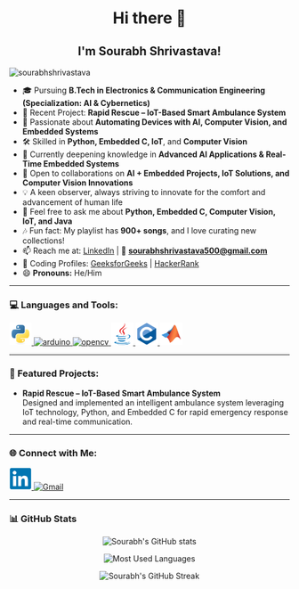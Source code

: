 <h1 align="center">Hi there 👋</h1>
<h2 align="center">I'm Sourabh Shrivastava!</h2>

<p align="left">
  <img src="https://komarev.com/ghpvc/?username=sourabhshrivastava&label=Profile%20views&color=0e75b6&style=flat" alt="sourabhshrivastava" />
</p>

- 🎓 Pursuing **B.Tech in Electronics & Communication Engineering (Specialization: AI & Cybernetics)**
- 🔭 Recent Project: **Rapid Rescue – IoT-Based Smart Ambulance System**
- 🤖 Passionate about **Automating Devices with AI, Computer Vision, and Embedded Systems**
- 🛠️ Skilled in **Python, Embedded C, IoT**, and **Computer Vision**
- 🌱 Currently deepening knowledge in **Advanced AI Applications & Real-Time Embedded Systems**
- 👯 Open to collaborations on **AI + Embedded Projects, IoT Solutions, and Computer Vision Innovations**
- 💡 A keen observer, always striving to innovate for the comfort and advancement of human life
- 💬 Feel free to ask me about **Python, Embedded C, Computer Vision, IoT, and Java**
- 🎶 Fun fact: My playlist has **900+ songs**, and I love curating new collections!
- 📫 Reach me at: [LinkedIn](https://www.linkedin.com/in/sourabh-shrivastava-480b38251/) | 📧 **sourabhshrivastava500@gmail.com**
- 🔗 Coding Profiles: [GeeksforGeeks](https://www.geeksforgeeks.org/user/sourabhshrivastava123/) | [HackerRank](https://www.hackerrank.com/profile/sourabhshrivast5)
- 😄 **Pronouns:** He/Him

---

<h3 align="left">💻 Languages and Tools:</h3>
<p align="left">
  <a href="https://www.python.org/" target="_blank" rel="noreferrer">
    <img src="https://raw.githubusercontent.com/devicons/devicon/master/icons/python/python-original.svg" alt="python" width="40" height="40"/>
  </a>
  <a href="https://www.arduino.cc/" target="_blank" rel="noreferrer">
    <img src="https://cdn.worldvectorlogo.com/logos/arduino-1.svg" alt="arduino" width="40" height="40"/>
  </a>
  <a href="https://opencv.org/" target="_blank" rel="noreferrer">
    <img src="https://upload.wikimedia.org/wikipedia/commons/3/32/OpenCV_Logo_with_text_svg_version.svg" alt="opencv" width="40" height="40"/>
  </a>
  <a href="https://www.java.com" target="_blank" rel="noreferrer">
    <img src="https://raw.githubusercontent.com/devicons/devicon/master/icons/java/java-original.svg" alt="java" width="40" height="40"/>
  </a>
  <a href="https://www.cprogramming.com/" target="_blank" rel="noreferrer">
    <img src="https://raw.githubusercontent.com/devicons/devicon/master/icons/c/c-original.svg" alt="c" width="40" height="40"/>
  </a>
  <a href="https://www.mathworks.com/products/matlab.html" target="_blank" rel="noreferrer">
    <img src="https://raw.githubusercontent.com/devicons/devicon/master/icons/matlab/matlab-original.svg" alt="matlab" width="40" height="40"/>
  </a>
</p>


---

<h3 align="left">🚀 Featured Projects:</h3>
<ul>
  <li>
    <b>Rapid Rescue – IoT-Based Smart Ambulance System</b><br/>
    Designed and implemented an intelligent ambulance system leveraging IoT technology, Python, and Embedded C for rapid emergency response and real-time communication.
  </li>
  <!-- You can add more projects here if you'd like -->
</ul>

---

<h3 align="left">🌐 Connect with Me:</h3>
<p align="left">
  <a href="https://www.linkedin.com/in/sourabh-shrivastava-480b38251/" target="_blank" rel="noreferrer">
    <img src="https://raw.githubusercontent.com/devicons/devicon/master/icons/linkedin/linkedin-original.svg" alt="LinkedIn" width="40" height="40"/>
  </a>
  <a href="mailto:sourabhshrivastava500@gmail.com" target="_blank" rel="noreferrer">
    <img src="https://cdn-icons-png.flaticon.com/512/281/281769.png" alt="Gmail" width="40" height="40"/>
  </a>
</p>

---

<h3 align="left">📊 GitHub Stats</h3>

<p align="center">
  <img src="https://github-readme-stats.vercel.app/api?username=sourabhshrivastava&show_icons=true&theme=default" alt="Sourabh's GitHub stats" />
</p>

<p align="center">
  <img src="https://github-readme-stats.vercel.app/api/top-langs/?username=sourabhshrivastava&layout=compact&langs_count=5&theme=default" alt="Most Used Languages" />
</p>

<p align="center">
  <img src="https://github-readme-streak-stats.herokuapp.com/?user=sourabhshrivastava&theme=default" alt="Sourabh's GitHub Streak" />
</p>
